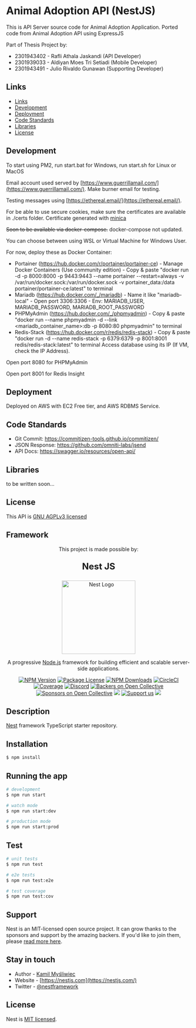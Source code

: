 # Animal Adoption API (NestJS)

This is API Server source code for Animal Adoption Application. Ported code from Animal Adoption API using ExpressJS

Part of Thesis Project by:

- 2301943402 - Rafli Athala Jaskandi (API Developer)
- 2301939033 - Aldiyan Moes Tri Setiadi (Mobile Developer)
- 2301943491 - Julio Rivaldo Gunawan (Supporting Developer)

## Links

-   [Links](#links)
-   [Development](#development)
-   [Deployment](#deployment)
-   [Code Standards](#code-standards)
-   [Libraries](#libraries)
-   [License](#license)

## Development

To start using PM2, run start.bat for Windows, run start.sh for Linux or MacOS

Email account used served by [https://www.guerrillamail.com/](https://www.guerrillamail.com/). Make burner email for testing.

Testing messages using [https://ethereal.email/](https://ethereal.email/).

For be able to use secure cookies, make sure the certificates are available in ./certs folder. Certificate generated with [minica](https://github.com/jsha/minica)

<strike>Soon to be available via docker-compose.</strike> docker-compose not updated.

You can choose between using WSL or Virtual Machine for Windows User. 

For now, deploy these as Docker Container:

- Portainer (https://hub.docker.com/r/portainer/portainer-ce) - Manage Docker Containers (Use community edition) - Copy & paste "docker run -d -p 8000:8000 -p 9443:9443 --name portainer --restart=always -v /var/run/docker.sock:/var/run/docker.sock -v portainer_data:/data portainer/portainer-ce:latest" to terminal
- Mariadb (https://hub.docker.com/_/mariadb) - Name it like "mariadb-local" - Open port 3306:3306 - Env: MARIADB_USER, MARIADB_PASSWORD, MARIADB_ROOT_PASSWORD
- PHPMyAdmin (https://hub.docker.com/_/phpmyadmin) - Copy & paste "docker run --name phpmyadmin -d --link <mariadb_container_name>:db -p 8080:80 phpmyadmin" to terminal
- Redis-Stack (https://hub.docker.com/r/redis/redis-stack) - Copy & paste "docker run -d --name redis-stack -p 6379:6379 -p 8001:8001 redis/redis-stack:latest" to terminal
Access database using its IP (If VM, check the IP Address).

Open port 8080 for PHPMyAdmin

Open port 8001 for Redis Insight

## Deployment

Deployed on AWS with EC2 Free tier, and AWS RDBMS Service.

## Code Standards

- Git Commit: https://commitizen-tools.github.io/commitizen/
- JSON Response: https://github.com/omniti-labs/jsend
- API Docs: https://swagger.io/resources/open-api/

## Libraries

to be written soon...

## License

This API is [GNU AGPLv3 licensed](LICENSE)

## Framework

<p align="center">This project is made possible by:</p>

<p align="center" style="font-size: 24px; font-weight: bold;">Nest JS</p>

<p align="center">
  <a href="http://nestjs.com/" target="blank"><img src="https://nestjs.com/img/logo-small.svg" width="200" alt="Nest Logo" /></a>
</p>

[circleci-image]: https://img.shields.io/circleci/build/github/nestjs/nest/master?token=abc123def456
[circleci-url]: https://circleci.com/gh/nestjs/nest

  <p align="center">A progressive <a href="http://nodejs.org" target="_blank">Node.js</a> framework for building efficient and scalable server-side applications.</p>
    <p align="center">
<a href="https://www.npmjs.com/~nestjscore" target="_blank"><img src="https://img.shields.io/npm/v/@nestjs/core.svg" alt="NPM Version" /></a>
<a href="https://www.npmjs.com/~nestjscore" target="_blank"><img src="https://img.shields.io/npm/l/@nestjs/core.svg" alt="Package License" /></a>
<a href="https://www.npmjs.com/~nestjscore" target="_blank"><img src="https://img.shields.io/npm/dm/@nestjs/common.svg" alt="NPM Downloads" /></a>
<a href="https://circleci.com/gh/nestjs/nest" target="_blank"><img src="https://img.shields.io/circleci/build/github/nestjs/nest/master" alt="CircleCI" /></a>
<a href="https://coveralls.io/github/nestjs/nest?branch=master" target="_blank"><img src="https://coveralls.io/repos/github/nestjs/nest/badge.svg?branch=master#9" alt="Coverage" /></a>
<a href="https://discord.gg/G7Qnnhy" target="_blank"><img src="https://img.shields.io/badge/discord-online-brightgreen.svg" alt="Discord"/></a>
<a href="https://opencollective.com/nest#backer" target="_blank"><img src="https://opencollective.com/nest/backers/badge.svg" alt="Backers on Open Collective" /></a>
<a href="https://opencollective.com/nest#sponsor" target="_blank"><img src="https://opencollective.com/nest/sponsors/badge.svg" alt="Sponsors on Open Collective" /></a>
  <a href="https://paypal.me/kamilmysliwiec" target="_blank"><img src="https://img.shields.io/badge/Donate-PayPal-ff3f59.svg"/></a>
    <a href="https://opencollective.com/nest#sponsor"  target="_blank"><img src="https://img.shields.io/badge/Support%20us-Open%20Collective-41B883.svg" alt="Support us"></a>
  <a href="https://twitter.com/nestframework" target="_blank"><img src="https://img.shields.io/twitter/follow/nestframework.svg?style=social&label=Follow"></a>
</p>
  <!--[![Backers on Open Collective](https://opencollective.com/nest/backers/badge.svg)](https://opencollective.com/nest#backer)
  [![Sponsors on Open Collective](https://opencollective.com/nest/sponsors/badge.svg)](https://opencollective.com/nest#sponsor)-->

## Description

[Nest](https://github.com/nestjs/nest) framework TypeScript starter repository.

## Installation

```bash
$ npm install
```

## Running the app

```bash
# development
$ npm run start

# watch mode
$ npm run start:dev

# production mode
$ npm run start:prod
```

## Test

```bash
# unit tests
$ npm run test

# e2e tests
$ npm run test:e2e

# test coverage
$ npm run test:cov
```

## Support

Nest is an MIT-licensed open source project. It can grow thanks to the sponsors and support by the amazing backers. If you'd like to join them, please [read more here](https://docs.nestjs.com/support).

## Stay in touch

- Author - [Kamil Myśliwiec](https://kamilmysliwiec.com)
- Website - [https://nestjs.com](https://nestjs.com/)
- Twitter - [@nestframework](https://twitter.com/nestframework)

## License

Nest is [MIT licensed](https://github.com/nestjs/nest/blob/master/LICENSE).
